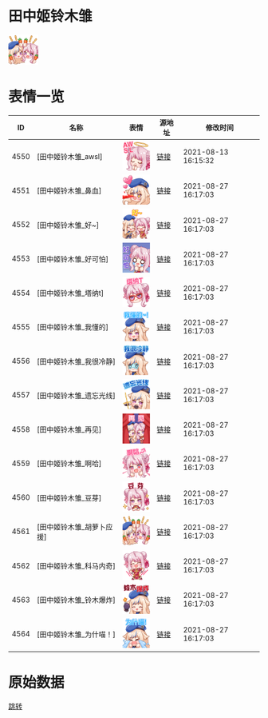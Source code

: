 # 田中姬铃木雏

<img src="./cover.png" height="60" alt="cover" />

# 表情一览

|ID|名称|表情|源地址|修改时间|
|----|----|----|----|----|
|4550|[田中姬铃木雏_awsl]|<img src="./pic/004550_%5B田中姬铃木雏_awsl%5D.png" height="60" alt="awsl"/>|[链接](http://i0.hdslb.com/bfs/emote/1b14ea47e6b450543006c0d7589f568f6f04ba67.png)|2021-08-13 16:15:32|
|4551|[田中姬铃木雏_鼻血]|<img src="./pic/004551_%5B田中姬铃木雏_鼻血%5D.png" height="60" alt="鼻血"/>|[链接](http://i0.hdslb.com/bfs/emote/71a7090f64712470e3bd385ec6ac41516b9968b4.png)|2021-08-27 16:17:03|
|4552|[田中姬铃木雏_好~]|<img src="./pic/004552_%5B田中姬铃木雏_好~%5D.png" height="60" alt="好~"/>|[链接](http://i0.hdslb.com/bfs/emote/8d3b1a85695c97b4f431b99230f17d90dd0d966f.png)|2021-08-27 16:17:03|
|4553|[田中姬铃木雏_好可怕]|<img src="./pic/004553_%5B田中姬铃木雏_好可怕%5D.png" height="60" alt="好可怕"/>|[链接](http://i0.hdslb.com/bfs/emote/2b7c30d2349ce55df0da82c672dd483b45e6c091.png)|2021-08-27 16:17:03|
|4554|[田中姬铃木雏_塔纳t]|<img src="./pic/004554_%5B田中姬铃木雏_塔纳t%5D.png" height="60" alt="塔纳t"/>|[链接](http://i0.hdslb.com/bfs/emote/64a09d912b6f21f878434de3f387739613b915bb.png)|2021-08-27 16:17:03|
|4555|[田中姬铃木雏_我懂的]|<img src="./pic/004555_%5B田中姬铃木雏_我懂的%5D.png" height="60" alt="我懂的"/>|[链接](http://i0.hdslb.com/bfs/emote/66a89afca1baf51d424cdcec090e00ff630df69b.png)|2021-08-27 16:17:03|
|4556|[田中姬铃木雏_我很冷静]|<img src="./pic/004556_%5B田中姬铃木雏_我很冷静%5D.png" height="60" alt="我很冷静"/>|[链接](http://i0.hdslb.com/bfs/emote/0e5ad3d021174f5c25f59ff63a95fffb3e0131f9.png)|2021-08-27 16:17:03|
|4557|[田中姬铃木雏_遗忘光线]|<img src="./pic/004557_%5B田中姬铃木雏_遗忘光线%5D.png" height="60" alt="遗忘光线"/>|[链接](http://i0.hdslb.com/bfs/emote/fcb193fe3e454d156195731bf97fdd1de7fe76bb.png)|2021-08-27 16:17:03|
|4558|[田中姬铃木雏_再见]|<img src="./pic/004558_%5B田中姬铃木雏_再见%5D.png" height="60" alt="再见"/>|[链接](http://i0.hdslb.com/bfs/emote/71dcb7128f0287b65cf08c692d6c9176330a482c.png)|2021-08-27 16:17:03|
|4559|[田中姬铃木雏_啊哈]|<img src="./pic/004559_%5B田中姬铃木雏_啊哈%5D.png" height="60" alt="啊哈"/>|[链接](http://i0.hdslb.com/bfs/emote/08237035bbccad803fe1296ad07dde75b8f144ed.png)|2021-08-27 16:17:03|
|4560|[田中姬铃木雏_豆芽]|<img src="./pic/004560_%5B田中姬铃木雏_豆芽%5D.png" height="60" alt="豆芽"/>|[链接](http://i0.hdslb.com/bfs/emote/4efea88d209f00a908308fcfc1412f8a365f3ddc.png)|2021-08-27 16:17:03|
|4561|[田中姬铃木雏_胡萝卜应援]|<img src="./pic/004561_%5B田中姬铃木雏_胡萝卜应援%5D.png" height="60" alt="胡萝卜应援"/>|[链接](http://i0.hdslb.com/bfs/emote/7ccf1c5da169bd1022e1e6614a869e72d1c45e2e.png)|2021-08-27 16:17:03|
|4562|[田中姬铃木雏_科马内奇]|<img src="./pic/004562_%5B田中姬铃木雏_科马内奇%5D.png" height="60" alt="科马内奇"/>|[链接](http://i0.hdslb.com/bfs/emote/a53de307783d08fd5a66bc297e985d227fb4568e.png)|2021-08-27 16:17:03|
|4563|[田中姬铃木雏_铃木爆炸]|<img src="./pic/004563_%5B田中姬铃木雏_铃木爆炸%5D.png" height="60" alt="铃木爆炸"/>|[链接](http://i0.hdslb.com/bfs/emote/b910514d30f79c1ccaa08d8fb3ddb25841b9a654.png)|2021-08-27 16:17:03|
|4564|[田中姬铃木雏_为什喵！]|<img src="./pic/004564_%5B田中姬铃木雏_为什喵！%5D.png" height="60" alt="为什喵！"/>|[链接](http://i0.hdslb.com/bfs/emote/3fd8c9c287e327658edfe8b3816a23091d7c6b62.png)|2021-08-27 16:17:03|

# 原始数据

[跳转](./raw.json)

